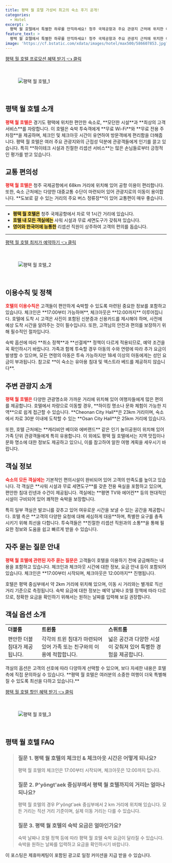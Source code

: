 ```yaml
---
title: 평택 월 호텔 가성비 최고의 숙소 후기 공개!
categories:
  - Hotel
excerpt: >
  평택 월 호텔에서 특별한 하루를 만끽하세요! 청주 국제공항과 주요 관광지 근처에 위치한 이 호텔은 무료 WiFi와 전용 주차를 제공합니다. 체크인 17시부터 체크아웃 12시까지! 지금 예약하고 매력적인 여행을 시작하세요.
feature_text: >
  평택 월 호텔에서 특별한 하루를 만끽하세요! 청주 국제공항과 주요 관광지 근처에 위치한 이 호텔은 무료 WiFi와 전용 주차를 제공합니다. 체크인 17시부터 체크아웃 12시까지! 지금 예약하고 매력적인 여행을 시작하세요.
image: 'https://cf.bstatic.com/xdata/images/hotel/max500/586607853.jpg?k=5e33ab926357939cf058cc199c2ebef1db77eca2467fea5b262e18d67b835436&o=&hp=1'
---
```


<p><a class="modoo-button" href="https://tinyurl.com/25xv5pr7" rel="nofollow noopener">평택 월 호텔 프로모션 혜택 받기 👈 클릭</a></p><br/>
<figure class="image"><img alt="평택 월 호텔_1" src="https://cf.bstatic.com/xdata/images/hotel/max1024x768/586607848.jpg?k=1fb09b2eb8a16a54d52b57a7e80885234cafce3523f7f26de3361cdb0c145b92&amp;o=&amp;hp=1"/></figure><br/>

<h2 id="평택_월_호텔_소개">평택 월 호텔 소개</h2>
<p><b><span style="color: #ee2323;">평택 월 호텔은</span></b> 경기도 평택에 위치한 편안한 숙소로, **모던한 시설**과 **최상의 고객 서비스**를 자랑합니다. 이 호텔은 숙박 투숙객에게 **무료 Wi-Fi**와 **무료 전용 주차장**을 제공하며, 체크인 및 체크아웃 시간이 유연하여 방문객에게 편리함을 더해줍니다. 평택 월 호텔은 여러 주요 관광지와의 근접성 덕분에 관광객들에게 인기를 끌고 있습니다. 특히 **하이테크 시설과 친절한 리셉션 서비스**는 많은 손님들로부터 긍정적인 평가를 받고 있습니다.</p>
<h2 id="교통_편의성">교통 편의성</h2>
<p><b><span style="color: #ee2323;">평택 월 호텔은</span></b> 청주 국제공항에서 68km 거리에 위치해 있어 공항 이용이 편리합니다. 또한, 숙소 근처에는 다양한 대중교통 수단이 마련되어 있어 관광지로의 이동이 용이합니다. **도보로 갈 수 있는 거리의 주요 버스 정류장**이 있어 교통편이 매우 좋습니다.</p>
<hr/>
<ul>
<li><b><span style="background-color: #ffe066;">평택 월 호텔은</span></b> 청주 국제공항에서 차로 약 1시간 거리에 있습니다.</li>
<li><b><span style="background-color: #ffe066;">호텔 내 모든 객실에는</span></b> 샤워 시설과 무료 세면도구가 갖춰져 있습니다.</li>
<li><b><span style="background-color: #ffe066;">영어와 한국어에 능통한</span></b> 리셉션 직원이 상주하여 고객의 편의를 돕습니다.</li>
</ul>
<hr/>
<p><a class="modoo-button" href="https://tinyurl.com/25xv5pr7" rel="nofollow noopener">평택 월 호텔 최저가 예약하기 👈 클릭</a></p><br/>
<figure class="image"><img alt="평택 월 호텔_2" src="https://cf.bstatic.com/xdata/images/hotel/max500/586607853.jpg?k=5e33ab926357939cf058cc199c2ebef1db77eca2467fea5b262e18d67b835436&amp;o=&amp;hp=1"/></figure><br/>
<h2 id="이용수칙_및_정책">이용수칙 및 정책</h2>
<p><b><span style="color: #ee2323;">호텔의 이용수칙은</span></b> 고객들이 편안하게 숙박할 수 있도록 마련된 중요한 정보를 포함하고 있습니다. 체크인은 **17:00부터 가능하며**, 체크아웃은 **12:00까지** 이루어집니다. 호텔에 도착 시 고객은 사진이 포함된 신분증과 신용카드를 제시해야 하며, 사전에 예상 도착 시간을 알려주는 것이 필수입니다. 또한, 고객님의 안전과 편의를 보장하기 위해 필수적인 절차입니다.</p>
<p>숙박 옵션에 따라 **취소 정책**과 **선결제** 정책이 다르게 적용되므로, 예약 조건을 꼭 확인하시기 바랍니다. 가족과 함께 투숙할 경우 아동의 수와 연령에 따라 추가 요금이 발생할 수 있으며, 모든 연령의 아동은 투숙 가능하지만 18세 이상의 아동에게는 성인 요금이 부과됩니다. 참고로 **이 숙소는 유아용 침대 및 엑스트라 베드를 제공하지 않습니다**.</p>
<h2 id="주변관광지_소개">주변 관광지 소개</h2>
<p><b><span style="color: #ee2323;">평택 월 호텔은</span></b> 다양한 관광명소와 가까운 거리에 위치해 있어 여행자들에게 많은 편의를 제공합니다. 호텔에서 차량으로 이동할 경우, **하이킹 명소나 문화 체험이 가능한 지역**으로 쉽게 접근할 수 있습니다. **Cheonan City Hall**은 23km 거리이며, 숙소에서 차로 30분 이내에 도착할 수 있는 **Osan City Hall**은 25km 거리에 있습니다.</p>
<p>또한, 호텔 근처에는 **캐리비안 베이와 에버랜드** 같은 인기 놀이공원이 위치해 있어 가족 단위 관광객들에게 특히 유용합니다. 이 외에도 평택 월 호텔에서는 지역 맛집이나 문화 명소에 대한 정보도 제공하고 있으니, 이를 참고하여 알찬 여행 계획을 세우시기 바랍니다.</p>
<h2 id="객실_정보">객실 정보</h2>
<p><b><span style="color: #ee2323;">숙소의 모든 객실에는</span></b> 기본적인 편의시설이 완비되어 있어 고객의 만족도를 높이고 있습니다. 각 객실은 **샤워 시설과 무료 세면도구**를 갖춘 전용 욕실을 포함하고 있으며, 편안한 침대 린넨과 수건이 제공됩니다. 객실에는 **평면 TV와 에어컨** 등의 현대적인 시설이 구비되어 있어 쾌적한 숙박을 보장합니다.</p>
<p>특히 일부 객실은 발코니를 갖추고 있어 여유로운 시간을 보낼 수 있는 공간을 제공합니다. 호텔 측은 **고객의 다양한 요청에 대해 세심하게 대응**하며, 특별한 요구를 충족시키기 위해 최선을 다합니다. 투숙객들은 **친절한 리셉션 직원과의 소통**을 통해 필요한 정보와 도움을 쉽고 빠르게 받을 수 있습니다.</p>
<h2 id="자주_묻는_질문_안내">자주 묻는 질문 안내</h2>
<p><b><span style="color: #ee2323;">평택 월 호텔에 관련된 자주 묻는 질문은</span></b> 고객들이 호텔을 이용하기 전에 궁금해하는 내용을 포함하고 있습니다. 체크인과 체크아웃 시간에 대한 정보, 요금 안내 등이 포함되어 있습니다. 체크인은 **17:00부터 시작되며, 체크아웃은 12:00까지** 진행됩니다.</p>
<p>호텔은 평택 중심부에서 약 2km 거리에 위치해 있으며, 이동 시 거리와는 별개로 직선 거리 기준으로 측정됩니다. 숙박 요금에 대한 정보는 예약 날짜나 호텔 정책에 따라 다르므로, 정확한 요금을 확인하기 위해서는 원하는 날짜를 입력해 보길 권장합니다.</p>
<h2 id="객실_옵션_소개">객실 옵션 소개</h2>
<table>
<tr>
<td><b>더블룸</b></td>
<td><b>트윈룸</b></td>
<td><b>스위트룸</b></td>
</tr>
<tr>
<td>편안한 더블 침대가 제공됩니다.</td>
<td>각각의 트윈 침대가 마련되어 있어 가족 또는 친구와의 이용에 적합합니다.</td>
<td>넓은 공간과 다양한 시설이 갖춰져 있어 특별한 경험을 제공합니다.</td>
</tr>
</table>
<p>객실의 옵션은 고객의 선호에 따라 다양하게 선택할 수 있으며, 보다 자세한 내용은 호텔 측에 직접 문의하실 수 있습니다. **평택 월 호텔은 여러분의 소중한 여행이 더욱 특별해질 수 있도록 최선을 다하고 있습니다.**</p>

<p><a class="modoo-button" href="https://tinyurl.com/25xv5pr7" rel="nofollow noopener">평택 월 호텔 할인 혜택 받기 👈 클릭</a></p><br>

<figure class="image"><img src="https://cf.bstatic.com/xdata/images/hotel/max500/586607862.jpg?k=7c160b8b4ef210b2d7bb797d3bb36b6bb2cddabc74de036603d789ee414b5e95&o=&hp=1" alt="평택 월 호텔_3"></figure><br>
<h2 id="평택 월 호텔_FAQ">평택 월 호텔 FAQ</h2>
<div itemscope="" itemtype="https://schema.org/FAQPage"> <blockquote> <div itemscope="" itemprop="mainEntity" itemtype="https://schema.org/Question"> <h3 id="질문_1" itemprop="name">질문 1. 평택 월 호텔의 체크인 & 체크아웃 시간은 어떻게 되나요?</h3> <div itemscope="" itemprop="acceptedAnswer" itemtype="https://schema.org/Answer"> <span itemprop="text"> <p>평택 월 호텔의 체크인은 17:00부터 시작되며, 체크아웃은 12:00까지 입니다.</p> </span> </div> </div> <div itemscope="" itemprop="mainEntity" itemtype="https://schema.org/Question"> <h3 id="질문_2" itemprop="name">질문 2. P'yŏngt'aek 중심부에서 평택 월 호텔까지의 거리는 얼마나 되나요?</h3> <div itemscope="" itemprop="acceptedAnswer" itemtype="https://schema.org/Answer"> <span itemprop="text"> <p>평택 월 호텔의 경우 P'yŏngt'aek 중심부에서 2 km 거리에 위치해 있습니다. 모든 거리는 직선 거리 기준이며, 실제 이동 거리는 다를 수 있습니다.</p> </span> </div> </div> <div itemscope="" itemprop="mainEntity" itemtype="https://schema.org/Question"> <h3 id="질문_3" itemprop="name">질문 3. 평택 월 호텔의 숙박 요금은 얼마인가요?</h3> <div itemscope="" itemprop="acceptedAnswer" itemtype="https://schema.org/Answer"> <span itemprop="text"> <p>숙박 날짜나 호텔 정책 등에 따라 평택 월 호텔 숙박 요금이 달라질 수 있습니다. 숙박을 원하는 날짜를 입력하고 요금을 확인하시기 바랍니다.</p> </span> </div> </div> </blockquote> </div><p>이 포스팅은 제휴마케팅이 포함된 광고로 일정 커미션을 지급 받을 수 있습니다.</p>

